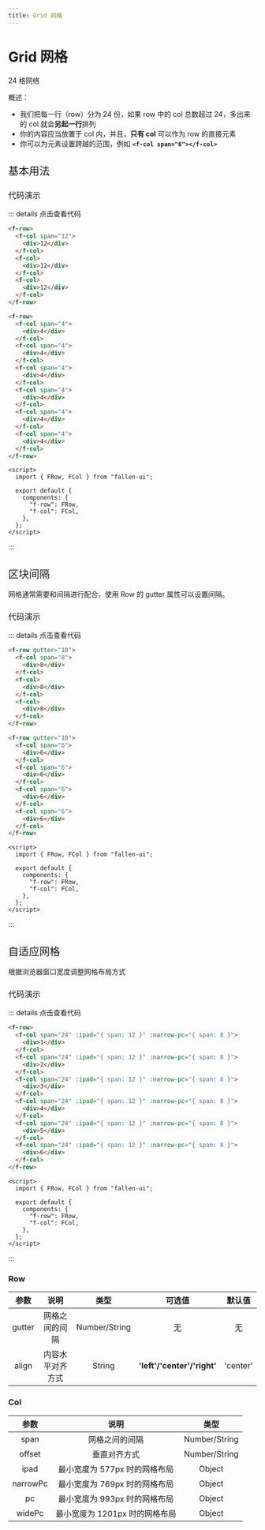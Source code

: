 ```yaml
---
title: Grid 网格
---
```


# Grid 网格

24 格网络

概述：

- 我们把每一行（row）分为 24 份，如果 row 中的 col 总数超过 24，多出来的 col 就会**另起一行**排列
- 你的内容应当放置于 col 内，并且，**只有 col** 可以作为 row 的直接元素
- 你可以为元素设置跨越的范围，例如 **`<f-col span="6"></f-col>`**

<h2 style="font-weight:normal">基本用法</h2>

<ClientOnly>

<grid-demos></grid-demos>

</ClientOnly>

<h3 style="font-weight:normal">代码演示</h3>

::: details 点击查看代码

```html
<f-row>
  <f-col span="12">
    <div>12</div>
  </f-col>
  <f-col>
    <div>12</div>
  </f-col>
  <f-col>
    <div>12</div>
  </f-col>
</f-row>

<f-row>
  <f-col span="4">
    <div>4</div>
  </f-col>
  <f-col span="4">
    <div>4</div>
  </f-col>
  <f-col span="4">
    <div>4</div>
  </f-col>
  <f-col span="4">
    <div>4</div>
  </f-col>
  <f-col span="4">
    <div>4</div>
  </f-col>
  <f-col span="4">
    <div>4</div>
  </f-col>
</f-row>
```

```vue
<script>
  import { FRow, FCol } from "fallen-ui";

  export default {
    components: {
      "f-row": FRow,
      "f-col": FCol,
    },
  };
</script>
```

:::
<br/>

<h2 style="font-weight:normal">区块间隔</h2>

网格通常需要和间隔进行配合，使用 Row 的 gutter 属性可以设置间隔。

<ClientOnly>
  <grid-gutter-demos></grid-gutter-demos>
</ClientOnly>

<h3 style="font-weight:normal">代码演示</h3>

::: details 点击查看代码

```html
<f-row gutter="10">
  <f-col span="8">
    <div>8</div>
  </f-col>
  <f-col>
    <div>8</div>
  </f-col>
  <f-col>
    <div>8</div>
  </f-col>
</f-row>

<f-row gutter="10">
  <f-col span="6">
    <div>6</div>
  </f-col>
  <f-col span="6">
    <div>6</div>
  </f-col>
  <f-col span="6">
    <div>6</div>
  </f-col>
  <f-col span="6">
    <div>6</div>
  </f-col>
</f-row>
```

```vue
<script>
  import { FRow, FCol } from "fallen-ui";

  export default {
    components: {
      "f-row": FRow,
      "f-col": FCol,
    },
  };
</script>
```

:::
<br/>

<h2 style="font-weight:normal">自适应网格</h2>

根据浏览器窗口宽度调整网格布局方式

<ClientOnly>
  <grid-offset-demos></grid-offset-demos>
</ClientOnly>

<h3 style="font-weight:normal">代码演示</h3>

::: details 点击查看代码

```html
<f-row>
  <f-col span="24" :ipad="{ span: 12 }" :narrow-pc="{ span: 8 }">
    <div>1</div>
  </f-col>
  <f-col span="24" :ipad="{ span: 12 }" :narrow-pc="{ span: 8 }">
    <div>2</div>
  </f-col>
  <f-col span="24" :ipad="{ span: 12 }" :narrow-pc="{ span: 8 }">
    <div>3</div>
  </f-col>
  <f-col span="24" :ipad="{ span: 12 }" :narrow-pc="{ span: 8 }">
    <div>4</div>
  </f-col>
  <f-col span="24" :ipad="{ span: 12 }" :narrow-pc="{ span: 8 }">
    <div>5</div>
  </f-col>
  <f-col span="24" :ipad="{ span: 12 }" :narrow-pc="{ span: 8 }">
    <div>6</div>
  </f-col>
</f-row>
```

```vue
<script>
  import { FRow, FCol } from "fallen-ui";

  export default {
    components: {
      "f-row": FRow,
      "f-col": FCol,
    },
  };
</script>
```

:::

### Row

|  参数  |      说明      |     类型      |           可选值            |  默认值  |
| :----: | :------------: | :-----------: | :-------------------------: | :------: |
| gutter | 网格之间的间隔 | Number/String |          无                   |  无        |
| align  |  内容水平对齐方式  |    String     | **'left'/'center'/'right'** | 'center' |

### Col

|   参数   |              说明              |     类型      | 
| :------: | :----------------------------: | :-----------: | 
|   span   |         网格之间的间隔         | Number/String |  
|  offset  |          垂直对齐方式          | Number/String |  
|   ipad   | 最小宽度为 577px 时的网格布局  |    Object     |   
| narrowPc | 最小宽度为 769px 时的网格布局  |    Object     |  
|    pc    | 最小宽度为 993px 时的网格布局  |    Object     |      
|  widePc  | 最小宽度为 1201px 时的网格布局 |    Object     |    

